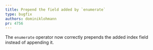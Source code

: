 ```yaml
---
title: Prepend the field added by `enumerate`
type: bugfix
authors: dominiklohmann
pr: 4756
---
```


The `enumerate` operator now correctly prepends the added index field instead of
appending it.
